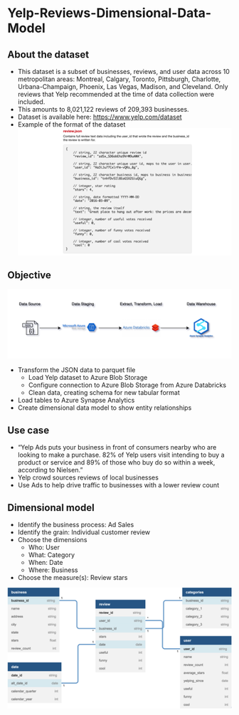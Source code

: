# Yelp-Reviews-Dimensional-Data-Model

## About the dataset
- This dataset is a subset of businesses, reviews, and user data across 10 metropolitan areas: Montreal, Calgary, Toronto, Pittsburgh, Charlotte, Urbana-Champaign, Phoenix, Las Vegas, Madison, and Cleveland. Only reviews that Yelp recommended at the time of data collection were included. 
- This amounts to 8,021,122 reviews of 209,393 businesses.
- Dataset is available here: https://www.yelp.com/dataset
- Example of the format of the dataset
![](https://github.com/smithashley/Yelp-Reviews-Dimensional-Data-Model/blob/main/images/exjson.png)

## Objective
![](https://github.com/smithashley/Yelp-Reviews-Dimensional-Data-Model/blob/main/images/yd_diagram.png)

- Transform the JSON data to parquet file
    - Load Yelp dataset to Azure Blob Storage
    - Configure connection to Azure Blob Storage from Azure Databricks
    - Clean data, creating schema for new tabular format
- Load tables to Azure Synapse Analytics
- Create dimensional data model to show entity relationships

## Use case
- “Yelp Ads puts your business in front of consumers nearby who are looking to make a purchase. 82% of Yelp users visit intending to buy a product or service and 89% of those who buy do so within a week, according to Nielsen.”
- Yelp crowd sources reviews of local businesses
- Use Ads to help drive traffic to businesses with a lower review count

## Dimensional model
- Identify the business process: Ad Sales
- Identify the grain: Individual customer review
- Choose the dimensions
    - Who: User
    - What: Category
    - When: Date
    - Where: Business
- Choose the measure(s): Review stars

![](https://github.com/smithashley/Yelp-Reviews-Dimensional-Data-Model/blob/main/images/dim_data_model.png)
